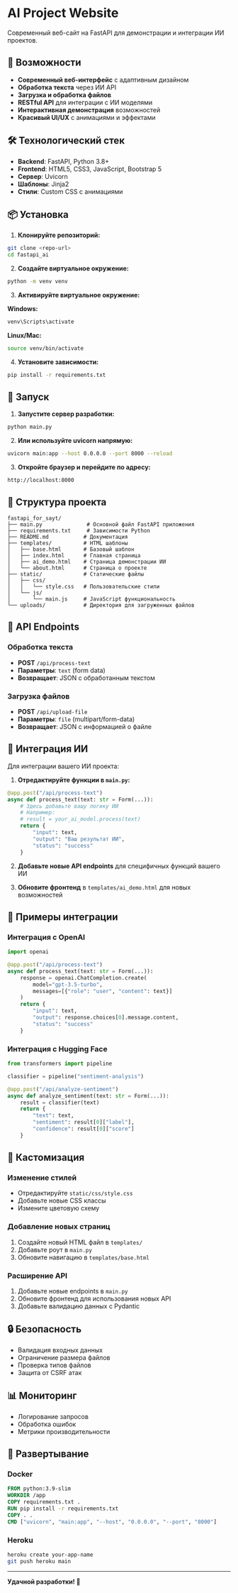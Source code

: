 # AI Project Website

Современный веб-сайт на FastAPI для демонстрации и интеграции ИИ проектов.

## 🚀 Возможности

- **Современный веб-интерфейс** с адаптивным дизайном
- **Обработка текста** через ИИ API
- **Загрузка и обработка файлов**
- **RESTful API** для интеграции с ИИ моделями
- **Интерактивная демонстрация** возможностей
- **Красивый UI/UX** с анимациями и эффектами

## 🛠 Технологический стек

- **Backend**: FastAPI, Python 3.8+
- **Frontend**: HTML5, CSS3, JavaScript, Bootstrap 5
- **Сервер**: Uvicorn
- **Шаблоны**: Jinja2
- **Стили**: Custom CSS с анимациями

## 📦 Установка

1. **Клонируйте репозиторий:**
```bash
git clone <repo-url>
cd fastapi_ai
```

2. **Создайте виртуальное окружение:**
```bash
python -m venv venv
```

3. **Активируйте виртуальное окружение:**

**Windows:**
```bash
venv\Scripts\activate
```

**Linux/Mac:**
```bash
source venv/bin/activate
```

4. **Установите зависимости:**
```bash
pip install -r requirements.txt
```

## 🚀 Запуск

1. **Запустите сервер разработки:**
```bash
python main.py
```

2. **Или используйте uvicorn напрямую:**
```bash
uvicorn main:app --host 0.0.0.0 --port 8000 --reload
```

3. **Откройте браузер и перейдите по адресу:**
```
http://localhost:8000
```

## 📁 Структура проекта

```
fastapi_for_sayt/
├── main.py              # Основной файл FastAPI приложения
├── requirements.txt     # Зависимости Python
├── README.md           # Документация
├── templates/          # HTML шаблоны
│   ├── base.html       # Базовый шаблон
│   ├── index.html      # Главная страница
│   ├── ai_demo.html    # Страница демонстрации ИИ
│   └── about.html      # Страница о проекте
├── static/             # Статические файлы
│   ├── css/
│   │   └── style.css   # Пользовательские стили
│   └── js/
│       └── main.js     # JavaScript функциональность
└── uploads/            # Директория для загруженных файлов
```

## 🔧 API Endpoints

### Обработка текста
- **POST** `/api/process-text`
- **Параметры**: `text` (form data)
- **Возвращает**: JSON с обработанным текстом

### Загрузка файлов
- **POST** `/api/upload-file`
- **Параметры**: `file` (multipart/form-data)
- **Возвращает**: JSON с информацией о файле

## 🎨 Интеграция ИИ

Для интеграции вашего ИИ проекта:

1. **Отредактируйте функции в `main.py`:**
```python
@app.post("/api/process-text")
async def process_text(text: str = Form(...)):
    # Здесь добавьте вашу логику ИИ
    # Например:
    # result = your_ai_model.process(text)
    return {
        "input": text,
        "output": "Ваш результат ИИ",
        "status": "success"
    }
```

2. **Добавьте новые API endpoints** для специфичных функций вашего ИИ

3. **Обновите фронтенд** в `templates/ai_demo.html` для новых возможностей

## 🎯 Примеры интеграции

### Интеграция с OpenAI
```python
import openai

@app.post("/api/process-text")
async def process_text(text: str = Form(...)):
    response = openai.ChatCompletion.create(
        model="gpt-3.5-turbo",
        messages=[{"role": "user", "content": text}]
    )
    return {
        "input": text,
        "output": response.choices[0].message.content,
        "status": "success"
    }
```

### Интеграция с Hugging Face
```python
from transformers import pipeline

classifier = pipeline("sentiment-analysis")

@app.post("/api/analyze-sentiment")
async def analyze_sentiment(text: str = Form(...)):
    result = classifier(text)
    return {
        "text": text,
        "sentiment": result[0]["label"],
        "confidence": result[0]["score"]
    }
```

## 🎨 Кастомизация

### Изменение стилей
- Отредактируйте `static/css/style.css`
- Добавьте новые CSS классы
- Измените цветовую схему

### Добавление новых страниц
1. Создайте новый HTML файл в `templates/`
2. Добавьте роут в `main.py`
3. Обновите навигацию в `templates/base.html`

### Расширение API
1. Добавьте новые endpoints в `main.py`
2. Обновите фронтенд для использования новых API
3. Добавьте валидацию данных с Pydantic

## 🔒 Безопасность

- Валидация входных данных
- Ограничение размера файлов
- Проверка типов файлов
- Защита от CSRF атак

## 📊 Мониторинг

- Логирование запросов
- Обработка ошибок
- Метрики производительности

## 🚀 Развертывание

### Docker
```dockerfile
FROM python:3.9-slim
WORKDIR /app
COPY requirements.txt .
RUN pip install -r requirements.txt
COPY . .
CMD ["uvicorn", "main:app", "--host", "0.0.0.0", "--port", "8000"]
```

### Heroku
```bash
heroku create your-app-name
git push heroku main
```


---

**Удачной разработки! 🚀** 
